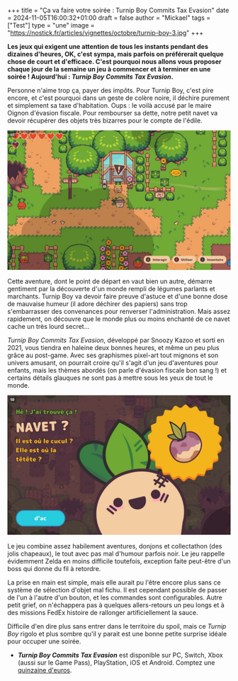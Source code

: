 +++
title = "Ça va faire votre soirée : Turnip Boy Commits Tax Evasion"
date = 2024-11-05T16:00:32+01:00
draft = false
author = "Mickael"
tags = ["Test"]
type = "une"
image = "https://nostick.fr/articles/vignettes/octobre/turnip-boy-3.jpg"
+++

**Les jeux qui exigent une attention de tous les instants pendant des dizaines d'heures, OK, c'est sympa, mais parfois on préférerait quelque chose de court et d'efficace. C'est pourquoi nous allons vous proposer chaque jour de la semaine un jeu à commencer et à terminer en une soirée ! Aujourd'hui : *Turnip Boy Commits Tax Evasion*.**

Personne n'aime trop ça, payer des impôts. Pour Turnip Boy, c'est pire encore, et c'est pourquoi dans un geste de colère noire, il déchire purement et simplement sa taxe d'habitation. Oups : le voilà accusé par le maire Oignon d'évasion fiscale. Pour rembourser sa dette, notre petit navet va devoir récupérer des objets très bizarres pour le compte de l'édile.

![Turnip Boy Commits Tax Evasion](turnip-boy-1.jpeg "Le début d'une (petite) aventure.")

Cette aventure, dont le point de départ en vaut bien un autre, démarre gentiment par la découverte d'un monde rempli de légumes parlants et marchants. Turnip Boy va devoir faire preuve d'astuce et d'une bonne dose de mauvaise humeur (il adore déchirer des papiers) sans trop s'embarrasser des convenances pour renverser l'administration. Mais assez rapidement, on découvre que le monde plus ou moins enchanté de ce navet cache un très lourd secret…

*Turnip Boy Commits Tax Evasion*, développé par Snoozy Kazoo et sorti en 2021, vous tiendra en haleine deux bonnes heures, et même un peu plus grâce au post-game. Avec ses graphismes pixel-art tout mignons et son univers amusant, on pourrait croire qu'il s'agit d'un jeu d'aventures pour enfants, mais les thèmes abordés (on parle d'évasion fiscale bon sang !) et certains détails glauques ne sont pas à mettre sous les yeux de tout le monde.

![Turnip Boy Commits Tax Evasion](turnip-boy-2.jpeg "Dès que ça parle de cucul…")

Le jeu combine assez habilement aventures, donjons et collectathon (des jolis chapeaux), le tout avec pas mal d'humour parfois noir. Le jeu rappelle évidemment Zelda en moins difficile toutefois, exception faite peut-être d'un boss qui donne du fil à retordre. 

La prise en main est simple, mais elle aurait pu l'être encore plus sans ce système de sélection d'objet mal fichu. Il est cependant possible de passer de l'un à l'autre d'un bouton, et les commandes sont configurables. Autre petit grief, on n'échappera pas à quelques allers-retours un peu longs et à des missions FedEx histoire de rallonger artificiellement la sauce.

Difficile d'en dire plus sans entrer dans le territoire du spoil, mais ce *Turnip Boy* rigolo et plus sombre qu'il y parait est une bonne petite surprise idéale pour occuper une soirée.

- ***Turnip Boy Commits Tax Evasion*** est disponible sur PC, Switch, Xbox (aussi sur le Game Pass), PlayStation, iOS et Android. Comptez une [quinzaine d'euros](https://snoozykazoo.com/games/turnip-boy-commits-tax-evasion).